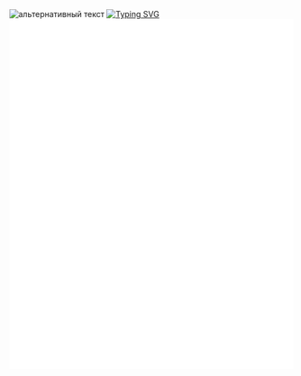 <img src="https://github.com/kostya2288/kostya2288/blob/main/header.png" alt="альтернативный текст">
<a href="https://git.io/typing-svg"><img src="https://readme-typing-svg.herokuapp.com?font=Fira+Code&size=28&pause=1000&width=435&lines=Computer+science+student" alt="Typing SVG" /></a>
<picture>
  <img src="/github-metrics.svg" alt="Metrics">
</picture>

<!--
**kostya2288/kostya2288** is a ✨ _special_ ✨ repository because its `README.md` (this file) appears on your GitHub profile.

Here are some ideas to get you started:

- 🔭 I’m currently working on ...
- 🌱 I’m currently learning ...
- 👯 I’m looking to collaborate on ...
- 🤔 I’m looking for help with ...
- 💬 Ask me about ...
- 📫 How to reach me: ...
- 😄 Pronouns: ...
- ⚡ Fun fact: ...
-->
